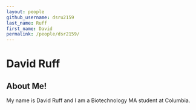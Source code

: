 ```yaml
---
layout: people
github_username: dsru2159
last_name: Ruff
first_name: David
permalink: /people/dsr2159/
---
```

# David Ruff

## About Me!
My name is David Ruff and I am a Biotechnology MA student at Columbia. 